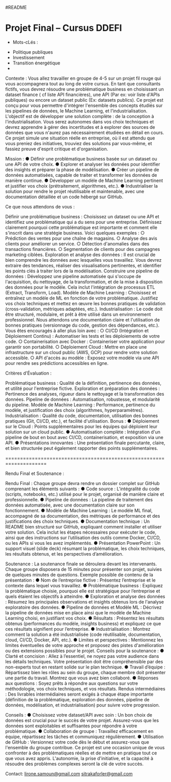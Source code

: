 #README

# Projet Final – Cursus DDEFI #  

* Mots-cLés :
 - Politique publiques
 - Investissement
 - Transition énergétique
 - 

Contexte : Vous allez travailler en groupe de 4-5 sur un projet fil rouge qui vous accompagnera tout au long de votre cursus. En tant que consultants fictifs, vous devrez résoudre une problématique business en choisissant un dataset finance ( cf liste API financières), une API (Par ex: voir liste d'APIs publiques) ou encore un dataset public (Ex: datasets publics). Ce projet est conçu pour vous permettre d'intégrer l'ensemble des concepts étudiés sur les pipelines de données, le Machine Learning, et l'industrialisation. L'objectif est de développer une solution complète : de la conception à l'industrialisation. Vous serez autonomes dans vos choix techniques et devrez apprendre à gérer des incertitudes et à explorer des sources de données que vous n'aurez pas nécessairement étudiées en détail en cours. Ce projet simule une situation réelle en entreprise, où il est attendu que vous preniez des initiatives, trouviez des solutions par vous-même, et fassiez preuve d'esprit critique et d'organisation.

Mission : ● Définir une problématique business basée sur un dataset ou une API de votre choix. ● Explorer et analyser les données pour identifier des insights et préparer la phase de modélisation. ● Créer un pipeline de données automatisées, capable de traiter et transformer les données de manière continue. ● Développer un modèle de Machine Learning pertinent et justifier vos choix (prétraitement, algorithmes, etc.). ● Industrialiser la solution pour rendre le projet réutilisable et maintenable, avec une documentation détaillée et un code hébergé sur GitHub.

Ce que nous attendons de vous :

Définir une problématique business : Choisissez un dataset ou une API et identifiez une problématique qui a du sens pour une entreprise. Définissez clairement pourquoi cette problématique est importante et comment elle s'inscrit dans une stratégie business. Voici quelques exemples : ○ Prédiction des ventes pour une chaîne de magasins. ○ Analyse des avis clients pour améliorer un service. ○ Détection d'anomalies dans des transactions financières. ○ Segmentation de clients pour des campagnes marketing ciblées.
Exploration et analyse des données : Il est crucial de bien comprendre les données avec lesquelles vous travaillez. Vous devrez extraire des tendances, réaliser des visualisations pertinentes, et identifier les points clés à traiter lors de la modélisation.
Construire une pipeline de données : Développez une pipeline automatisée qui s'occupe de l'acquisition, du nettoyage, de la transformation, et de la mise à disposition des données pour le modèle. Cela inclut l'intégration de processus ETL (Extract, Transform, Load).
Modèle de Machine Learning : Choisissez et entraînez un modèle de ML en fonction de votre problématique. Justifiez vos choix techniques et mettez en œuvre les bonnes pratiques de validation (cross-validation, métriques adaptées, etc.).
Industrialisation : Le code doit être structuré, modulaire, et prêt à être utilisé dans un environnement professionnel. Nous attendons une documentation claire et l'utilisation de bonnes pratiques (versionnage du code, gestion des dépendances, etc.). Vous êtes encouragés à aller plus loin avec : ○ CI/CD (Intégration et Déploiement Continu) : Automatiser les tests et les déploiements de votre code. ○ Containerisation avec Docker : Containeriser votre application pour garantir son portabilité. ○ Déploiement Cloud : Mettre en place une infrastructure sur un cloud public (AWS, GCP) pour rendre votre solution accessible. ○ API d'accès au modèle : Exposez votre modèle via une API pour rendre ses prédictions accessibles en ligne.  


Critères d'Évaluation :

Problématique business : Qualité de la définition, pertinence des données, et utilité pour l'entreprise fictive.
Exploration et préparation des données : Pertinence des analyses, rigueur dans le nettoyage et la transformation des données.
Pipeline de données : Automatisation, robustesse, et modularité du pipeline.
Modèle de Machine Learning : Performance, pertinence du modèle, et justification des choix (algorithmes, hyperparamètres).
Industrialisation : Qualité du code, documentation, utilisation des bonnes pratiques (Git, CI/CD, etc.), et facilité d'utilisation.
Bonus : ● Déploiement sur le Cloud : Points supplémentaires pour les équipes qui déploient leur solution sur un cloud public. ● Automatisation complète : Intégration d'un pipeline de bout en bout avec CI/CD, containerisation, et exposition via une API. ● Présentations innovantes : Une présentation finale percutante, claire, et bien structurée peut également rapporter des points supplémentaires.

====================================================================

Rendu Final et Soutenance :

Rendu Final : Chaque groupe devra rendre un dossier complet sur GitHub comprenant les éléments suivants : ● Code source : L'intégralité du code (scripts, notebooks, etc.) utilisé pour le projet, organisé de manière claire et professionnelle. ● Pipeline de données : La pipeline de traitement des données automatisée, avec une documentation claire sur son fonctionnement. ● Modèle de Machine Learning : Le modèle ML final, accompagné de sa documentation, des métriques de performance et des justifications des choix techniques. ● Documentation technique : Un README bien structuré sur GitHub, expliquant comment installer et utiliser votre solution. Cela inclut les étapes nécessaires pour exécuter le code, ainsi que des instructions sur l’utilisation des outils comme Docker, CI/CD, ou les APIs si vous les avez implémentés. ● Présentation PowerPoint : Un support visuel (slide deck) résumant la problématique, les choix techniques, les résultats obtenus, et les perspectives d’amélioration.

Soutenance : La soutenance finale se déroulera devant les intervenants. Chaque groupe disposera de 15 minutes pour présenter son projet, suivies de quelques minutes de questions. Exemple possible de contenu de la présentation : ● Nom de l’entreprise fictive : Présentez l’entreprise et le contexte dans lequel vous travaillez. ● Problématique business : Expliquez la problématique choisie, pourquoi elle est stratégique pour l’entreprise et quels étaient les objectifs à atteindre. ● Exploration et analyse des données : Résumez les principales observations et insights obtenus lors de l'analyse exploratoire des données. ● Pipeline de données et Modèle ML : Décrivez la pipeline de données mise en place ainsi que le modèle de Machine Learning choisi, en justifiant vos choix. ● Résultats : Présentez les résultats obtenus (performances du modèle, insights business) et expliquez ce que ces résultats signifient pour l’entreprise. ● Industrialisation : Montrez comment la solution a été industrialisée (code réutilisable, documentation, cloud, CI/CD, Docker, API, etc.). ● Limites et perspectives : Mentionnez les limites éventuelles de votre approche et proposez des pistes d'amélioration ou des extensions possibles pour le projet. Conseils pour la soutenance : ● Clarté et concision : Allez à l’essentiel, ne noyez pas votre audience dans les détails techniques. Votre présentation doit être compréhensible par des non-experts tout en restant solide sur le plan technique. ● Travail d’équipe : Répartissez bien les rôles au sein du groupe, chaque membre doit présenter une partie du travail. Montrez que vous avez bien collaboré. ● Réponses aux questions : Soyez prêts à répondre aux questions sur votre méthodologie, vos choix techniques, et vos résultats. Rendus intermédiaires : Des livrables intermédiaires seront exigés à chaque étape importante (définition de la problématique, exploration des données, pipeline de données, modélisation, et industrialisation) pour suivre votre progression.

Conseils : ● Choisissez votre dataset/API avec soin : Un bon choix de données est crucial pour le succès de votre projet. Assurez-vous que les données sont exploitables et suffisantes pour répondre à votre problématique. ● Collaboration de groupe : Travaillez efficacement en équipe, répartissez les tâches et communiquez régulièrement. ● Utilisation de GitHub : Versionnez votre code dès le début et assurez-vous que l'ensemble du groupe contribue. Ce projet est une occasion unique de vous confronter à des problématiques réelles et de mettre en pratique tout ce que vous avez appris. L'autonomie, la prise d'initiative, et la capacité à résoudre des problèmes complexes seront la clé de votre succès.

Contact: lirone.samoun@gmail.com sitrakaforler@gmail.com
